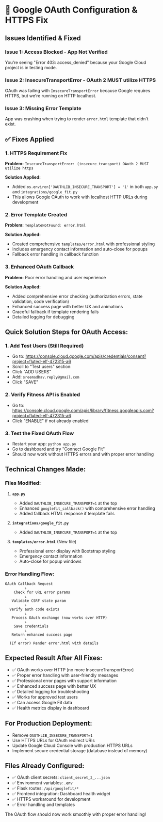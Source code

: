 # 🔧 Google OAuth Configuration & HTTPS Fix

## Issues Identified & Fixed

### Issue 1: Access Blocked - App Not Verified
You're seeing "Error 403: access_denied" because your Google Cloud project is in testing mode.

### Issue 2: InsecureTransportError - OAuth 2 MUST utilize HTTPS
OAuth was failing with `InsecureTransportError` because Google requires HTTPS, but we're running on HTTP localhost.

### Issue 3: Missing Error Template
App was crashing when trying to render `error.html` template that didn't exist.

## ✅ Fixes Applied

### 1. **HTTPS Requirement Fix**
**Problem:** `InsecureTransportError: (insecure_transport) OAuth 2 MUST utilize https`

**Solution Applied:**
- Added `os.environ['OAUTHLIB_INSECURE_TRANSPORT'] = '1'` in both `app.py` and `integrations/google_fit.py`
- This allows Google OAuth to work with localhost HTTP URLs during development

### 2. **Error Template Created**
**Problem:** `TemplateNotFound: error.html` 

**Solution Applied:**
- Created comprehensive `templates/error.html` with professional styling
- Includes emergency contact information and auto-close for popups
- Fallback error handling in callback function

### 3. **Enhanced OAuth Callback**
**Problem:** Poor error handling and user experience

**Solution Applied:**
- Added comprehensive error checking (authorization errors, state validation, code verification)
- Enhanced success page with better UX and animations
- Graceful fallback if template rendering fails
- Detailed logging for debugging

## Quick Solution Steps for OAuth Access:

### 1. **Add Test Users** (Still Required)
- Go to: https://console.cloud.google.com/apis/credentials/consent?project=fluted-elf-472315-a6
- Scroll to "Test users" section
- Click "ADD USERS"
- Add: `sreemadhav.reply@gmail.com`
- Click "SAVE"

### 2. **Verify Fitness API is Enabled**
- Go to: https://console.cloud.google.com/apis/library/fitness.googleapis.com?project=fluted-elf-472315-a6
- Click "ENABLE" if not already enabled

### 3. **Test the Fixed OAuth Flow**
- Restart your app: `python app.py`
- Go to dashboard and try "Connect Google Fit"
- Should now work without HTTPS errors and with proper error handling

## Technical Changes Made:

### Files Modified:
1. **`app.py`**
   - Added `OAUTHLIB_INSECURE_TRANSPORT=1` at the top
   - Enhanced `googlefit_callback()` with comprehensive error handling
   - Added fallback HTML response if template fails

2. **`integrations/google_fit.py`**
   - Added `OAUTHLIB_INSECURE_TRANSPORT=1` at the top

3. **`templates/error.html`** (New file)
   - Professional error display with Bootstrap styling
   - Emergency contact information
   - Auto-close for popup windows

### Error Handling Flow:
```
OAuth Callback Request
         ↓
    Check for URL error params
         ↓
   Validate CSRF state param
         ↓
  Verify auth code exists
         ↓
   Process OAuth exchange (now works over HTTP)
         ↓
    Save credentials
         ↓
   Return enhanced success page
         ↓
  (If error) Render error.html with details
```

## Expected Result After All Fixes:
- ✅ OAuth works over HTTP (no more InsecureTransportError)
- ✅ Proper error handling with user-friendly messages
- ✅ Professional error pages with support information
- ✅ Enhanced success page with better UX
- ✅ Detailed logging for troubleshooting
- ✅ Works for approved test users
- ✅ Can access Google Fit data
- ✅ Health metrics display in dashboard

## For Production Deployment:
- Remove `OAUTHLIB_INSECURE_TRANSPORT=1` 
- Use HTTPS URLs for OAuth redirect URIs
- Update Google Cloud Console with production HTTPS URLs
- Implement secure credential storage (database instead of memory)

## Files Already Configured:
- ✅ OAuth client secrets: `client_secret_2_...json`
- ✅ Environment variables: `.env`
- ✅ Flask routes: `/api/googlefit/*`
- ✅ Frontend integration: Dashboard health widget
- ✅ HTTPS workaround for development
- ✅ Error handling and templates

The OAuth flow should now work smoothly with proper error handling!